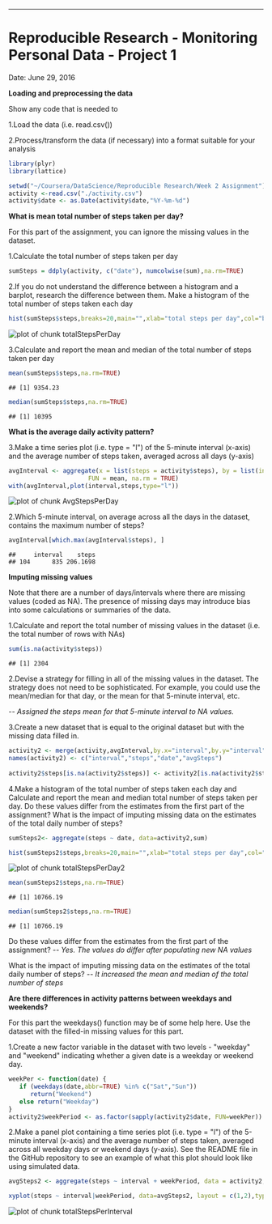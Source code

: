
---
Reproducible Research - Monitoring Personal Data - Project 1
==============================================================
Date: June 29, 2016



**Loading and preprocessing the data**

Show any code that is needed to

1.Load the data (i.e. read.csv())

2.Process/transform the data (if necessary) into a format suitable for your analysis

```r
library(plyr)
library(lattice)

setwd("~/Coursera/DataScience/Reproducible Research/Week 2 Assignment")
activity <-read.csv("./activity.csv")
activity$date <- as.Date(activity$date,"%Y-%m-%d")
```

**What is mean total number of steps taken per day?**

For this part of the assignment, you can ignore the missing values in the dataset.

1.Calculate the total number of steps taken per day

```r
sumSteps = ddply(activity, c("date"), numcolwise(sum),na.rm=TRUE)
```


2.If you do not understand the difference between a histogram and a barplot, research the difference between them. Make a histogram of the total number of steps taken each day

```r
hist(sumSteps$steps,breaks=20,main="",xlab="total steps per day",col="blue")
```

![plot of chunk totalStepsPerDay](figure/totalStepsPerDay-1.png)

3.Calculate and report the mean and median of the total number of steps taken per day

```r
mean(sumSteps$steps,na.rm=TRUE)
```

```
## [1] 9354.23
```

```r
median(sumSteps$steps,na.rm=TRUE)
```

```
## [1] 10395
```
**What is the average daily activity pattern?**

3.Make a time series plot (i.e. type = "l") of the 5-minute interval (x-axis) and the average number of steps taken, averaged across all days (y-axis)

```r
avgInterval <- aggregate(x = list(steps = activity$steps), by = list(interval = activity$interval), 
                      FUN = mean, na.rm = TRUE)
with(avgInterval,plot(interval,steps,type="l"))
```

![plot of chunk AvgStepsPerDay](figure/AvgStepsPerDay-1.png)

2.Which 5-minute interval, on average across all the days in the dataset, contains the maximum number of steps?

```r
avgInterval[which.max(avgInterval$steps), ]
```

```
##     interval    steps
## 104      835 206.1698
```

**Imputing missing values**

Note that there are a number of days/intervals where there are missing values (coded as NA). The presence of missing days may introduce bias into some calculations or summaries of the data.

1.Calculate and report the total number of missing values in the dataset (i.e. the total number of rows with NAs)

```r
sum(is.na(activity$steps))
```

```
## [1] 2304
```
2.Devise a strategy for filling in all of the missing values in the dataset. The strategy does not need to be sophisticated. For example, you could use the mean/median for that day, or the mean for that 5-minute interval, etc.

*-- Assigned the steps mean for that 5-minute interval to NA values.* 

3.Create a new dataset that is equal to the original dataset but with the missing data filled in.

```r
activity2 <- merge(activity,avgInterval,by.x="interval",by.y="interval")
names(activity2) <- c("interval","steps","date","avgSteps")
  
activity2$steps[is.na(activity2$steps)] <- activity2[is.na(activity2$steps),"avgSteps"]
```


4.Make a histogram of the total number of steps taken each day and Calculate and report the mean and median total number of steps taken per day. Do these values differ from the estimates from the first part of the assignment? What is the impact of imputing missing data on the estimates of the total daily number of steps?

```r
sumSteps2<- aggregate(steps ~ date, data=activity2,sum)

hist(sumSteps2$steps,breaks=20,main="",xlab="total steps per day",col="green")
```

![plot of chunk totalStepsPerDay2](figure/totalStepsPerDay2-1.png)

```r
mean(sumSteps2$steps,na.rm=TRUE)
```

```
## [1] 10766.19
```

```r
median(sumSteps2$steps,na.rm=TRUE)
```

```
## [1] 10766.19
```
Do these values differ from the estimates from the first part of the assignment? 
*-- Yes. The values do differ after populating new NA values*

What is the impact of imputing missing data on the estimates of the total daily number of steps?
*-- It increased the mean and median of the total number of steps*


**Are there differences in activity patterns between weekdays and weekends?**

For this part the weekdays() function may be of some help here. Use the dataset with the filled-in missing values for this part.

1.Create a new factor variable in the dataset with two levels - "weekday" and "weekend" indicating whether a given date is a weekday or weekend day.

```r
weekPer <- function(date) {
   if (weekdays(date,abbr=TRUE) %in% c("Sat","Sun"))
      return("Weekend")
   else return("Weekday")
}
activity2$weekPeriod <- as.factor(sapply(activity2$date, FUN=weekPer))
```


2.Make a panel plot containing a time series plot (i.e. type = "l") of the 5-minute interval (x-axis) and the average number of steps taken, averaged across all weekday days or weekend days (y-axis). See the README file in the GitHub repository to see an example of what this plot should look like using simulated data.

```r
avgSteps2 <- aggregate(steps ~ interval + weekPeriod, data = activity2, mean)

xyplot(steps ~ interval|weekPeriod, data=avgSteps2, layout = c(1,2),type="l")
```

![plot of chunk totalStepsPerInterval](figure/totalStepsPerInterval-1.png)

